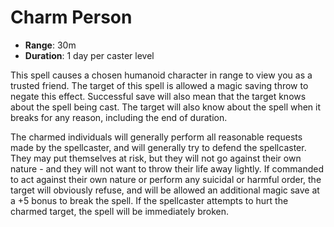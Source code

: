 # Charm Person

* **Range**: 30m
* **Duration**: 1 day per caster level

This spell causes a chosen humanoid character in range to view you as a trusted friend. The target of this spell is allowed a magic saving throw to negate this effect. Successful save will also mean that the target knows about the spell being cast. The target will also know about the spell when it breaks for any reason, including the end of duration.

The charmed individuals will generally perform all reasonable requests made by the spellcaster, and will generally try to defend the spellcaster. They may put themselves at risk, but they will not go against their own nature - and they will not want to throw their life away lightly. If commanded to act against their own nature or perform any suicidal or harmful order, the target will obviously refuse, and will be allowed an additional magic save at a +5 bonus to break the spell. If the spellcaster attempts to hurt the charmed target, the spell will be immediately broken.